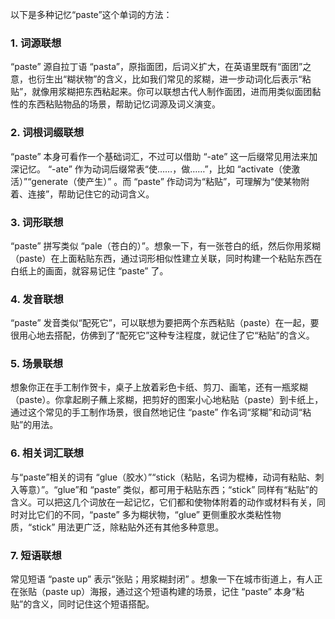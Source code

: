 以下是多种记忆“paste”这个单词的方法：
### 1. 词源联想
“paste” 源自拉丁语 “pasta”，原指面团，后词义扩大，在英语里既有“面团”之意，也衍生出“糊状物”的含义，比如我们常见的浆糊，进一步动词化后表示“粘贴”，就像用浆糊把东西粘起来。你可以联想古代人制作面团，进而用类似面团黏性的东西粘贴物品的场景，帮助记忆词源及词义演变。 

### 2. 词根词缀联想
“paste” 本身可看作一个基础词汇，不过可以借助 “-ate” 这一后缀常见用法来加深记忆。 “-ate” 作为动词后缀常表“使……，做……”，比如 “activate（使激活）”“generate（使产生）” 。而 “paste” 作动词为“粘贴”，可理解为“使某物附着、连接”，帮助记住它的动词含义。

### 3. 词形联想
“paste” 拼写类似 “pale（苍白的）”。想象一下，有一张苍白的纸，然后你用浆糊（paste）在上面粘贴东西，通过词形相似性建立关联，同时构建一个粘贴东西在白纸上的画面，就容易记住 “paste” 了。 

### 4. 发音联想
“paste” 发音类似“配死它”，可以联想为要把两个东西粘贴（paste）在一起，要很用心地去搭配，仿佛到了“配死它”这种专注程度，就记住了它“粘贴”的含义。 

### 5. 场景联想
想象你正在手工制作贺卡，桌子上放着彩色卡纸、剪刀、画笔，还有一瓶浆糊（paste）。你拿起刷子蘸上浆糊，把剪好的图案小心地粘贴（paste）到卡纸上，通过这个常见的手工制作场景，很自然地记住 “paste” 作名词“浆糊”和动词“粘贴”的用法。 

### 6. 相关词汇联想
与“paste”相关的词有 “glue（胶水）”“stick（粘贴，名词为棍棒，动词有粘贴、刺入等意）”。“glue”和 “paste” 类似，都可用于粘贴东西；“stick” 同样有“粘贴”的含义。可以把这几个词放在一起记忆，它们都和使物体附着的动作或材料有关，同时对比它们的不同，“paste” 多为糊状物，“glue” 更侧重胶水类粘性物质，“stick” 用法更广泛，除粘贴外还有其他多种意思。 

### 7. 短语联想
常见短语 “paste up” 表示“张贴；用浆糊封闭” 。想象一下在城市街道上，有人正在张贴（paste up）海报，通过这个短语构建的场景，记住 “paste” 本身“粘贴”的含义，同时记住这个短语搭配。 